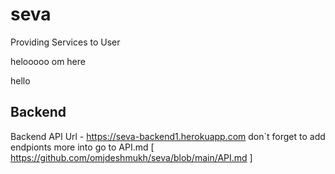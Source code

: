 # seva
Providing Services to User 


helooooo om here

hello

## Backend 

 Backend API Url - https://seva-backend1.herokuapp.com 
 don`t forget to add endpionts 
 more into go to API.md [ https://github.com/omjdeshmukh/seva/blob/main/API.md ]
